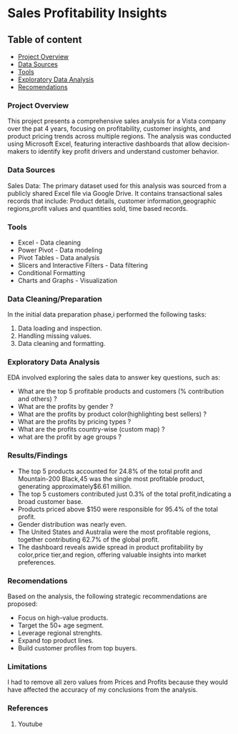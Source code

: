 # Sales Profitability Insights

## Table of content

- [Project Overview](#project-overview)
- [Data Sources](#data-sources)
- [Tools](#tools)
- [Exploratory Data Analysis](#exploratory-data-analysis)
- [Recomendations](#recomendations)

### Project Overview

This project presents a comprehensive sales analysis for a Vista company over the pat 4 years, focusing on profitability, customer insights, and product pricing trends across multiple regions. The analysis was conducted using Microsoft Excel, featuring interactive dashboards that allow decision-makers to identify key profit drivers and understand customer behavior.

### Data Sources

Sales Data: The primary dataset used for this analysis was sourced from a publicly shared Excel file via Google Drive. It contains transactional sales records that include: Product details, customer information,geographic regions,profit values and quantities sold, time based records. 

### Tools

- Excel - Data cleaning
- Power Pivot - Data modeling
- Pivot Tables - Data analysis
- Slicers and Interactive Filters - Data filtering
- Conditional Formatting
- Charts and Graphs - Visualization

### Data Cleaning/Preparation

In the initial data preparation phase,i performed the following tasks:
1. Data loading and inspection.
2. Handling missing values.
3. Data cleaning and formatting.

### Exploratory Data Analysis

EDA involved exploring the sales data to answer key questions, such as:

- What are the top 5 profitable products and customers (% contribution and others) ?
- What are the profits by gender ?
- What are the profits by product color(highlighting best sellers) ?
- What are the profits by pricing types ?
- What are the profits country-wise (custom map) ?
- what are the profit by age groups ?

### Results/Findings

- The top 5 products accounted for 24.8% of the total profit and Mountain-200 Black,45 was the single most profitable product, generating approximately$6.61 million.
- The top 5 customers contributed just 0.3% of the total profit,indicating a broad customer base.
- Products priced above $150 were responsible for 95.4% of the total profit.
- Gender distribution was nearly even.
- The United States and Australia were the most profitable regions, together contributing 62.7% of the global profit.
- The dashboard reveals awide spread in product profitability by color,price tier,and region, offering valuable insights into market preferences.

### Recomendations

Based on the analysis, the following strategic recommendations are proposed:
- Focus on high-value products.
- Target the 50+ age segment.
- Leverage regional strenghts.
- Expand top product lines.
- Build customer profiles from top buyers.

### Limitations

I had to remove all zero values from Prices and Profits because they would have affected the accuracy of my conclusions from the analysis.

### References

1. Youtube

